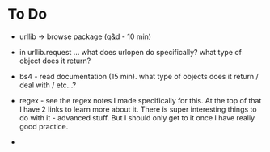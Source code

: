 # To Do

- urllib -> browse package (q&d - 10 min)

- in urllib.request ... what does urlopen do specifically? what type of object does it return?

- bs4 - read documentation (15 min). what type of objects does it return / deal with / etc...?

- regex - see the regex notes I made specifically for this. At the top of that I have 2 links to learn more about it. There is super interesting things to do with it - advanced stuff. But I should only get to it once I have really good practice.

- 